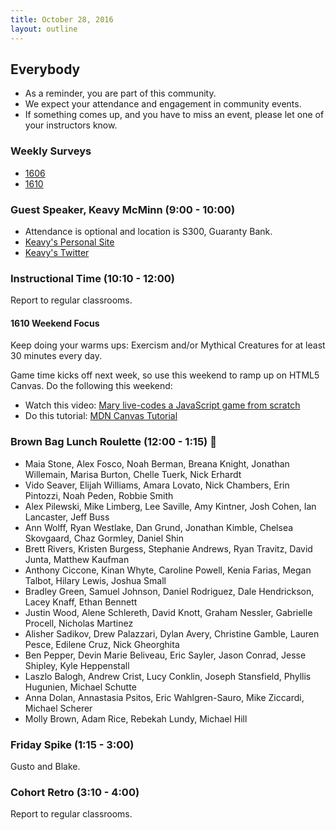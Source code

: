 ```yaml
---
title: October 28, 2016
layout: outline
---
```


## Everybody

- As a reminder, you are part of this community.
- We expect your attendance and engagement in community events.
- If something comes up, and you have to miss an event, please let one of your instructors know.

### Weekly Surveys

- [1606](https://goo.gl/forms/1NbG32VuuP1JA4OG2)
- [1610](https://goo.gl/forms/fFxbmo2rd2D7e90d2)

### Guest Speaker, Keavy McMinn (9:00 - 10:00)

- Attendance is optional and location is S300, Guaranty Bank.
- [Keavy's Personal Site](http://keavy.co.uk/)
- [Keavy's Twitter](https://twitter.com/keavy?lang=en)

### Instructional Time (10:10 - 12:00)

Report to regular classrooms.

#### 1610 Weekend Focus

Keep doing your warms ups: Exercism and/or Mythical Creatures for at least 30 minutes every day.

Game time kicks off next week, so use this weekend to ramp up on HTML5 Canvas. Do the following this weekend:

- Watch this video: [Mary live-codes a JavaScript game from scratch](https://vimeo.com/105955605)
- Do this tutorial: [MDN Canvas Tutorial](https://developer.mozilla.org/en-US/docs/Web/API/Canvas_API/Tutorial)

### Brown Bag Lunch Roulette (12:00 - 1:15) :fork_and_knife:

* Maia Stone, Alex Fosco, Noah Berman, Breana Knight, Jonathan Willemain, Marisa Burton, Chelle Tuerk, Nick Erhardt
* Vido Seaver, Elijah Williams, Amara Lovato, Nick Chambers, Erin Pintozzi, Noah Peden, Robbie Smith
* Alex Pilewski, Mike Limberg, Lee Saville, Amy Kintner, Josh Cohen, Ian Lancaster, Jeff Buss
* Ann Wolff, Ryan Westlake, Dan Grund, Jonathan Kimble, Chelsea Skovgaard, Chaz Gormley, Daniel Shin
* Brett Rivers, Kristen Burgess, Stephanie Andrews, Ryan Travitz, David Junta, Matthew Kaufman
* Anthony Ciccone, Kinan Whyte, Caroline Powell, Kenia Farias, Megan Talbot, Hilary Lewis, Joshua Small
* Bradley Green, Samuel Johnson, Daniel Rodriguez, Dale Hendrickson, Lacey Knaff, Ethan Bennett
* Justin Wood, Alene Schlereth, David Knott, Graham Nessler, Gabrielle Procell, Nicholas Martinez
* Alisher Sadikov, Drew Palazzari, Dylan Avery, Christine Gamble, Lauren Pesce, Edilene Cruz, Nick Gheorghita
* Ben Pepper, Devin Marie Beliveau, Eric Sayler, Jason Conrad, Jesse Shipley, Kyle Heppenstall
* Laszlo Balogh, Andrew Crist, Lucy Conklin, Joseph Stansfield, Phyllis Hugunien, Michael Schutte
* Anna Dolan, Annastasia Psitos, Eric Wahlgren-Sauro, Mike Ziccardi, Michael Scherer
* Molly Brown, Adam Rice, Rebekah Lundy, Michael Hill

### Friday Spike (1:15 - 3:00)

Gusto and Blake.

### Cohort Retro (3:10 - 4:00)

Report to regular classrooms.
